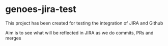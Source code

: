 # genoes-jira-test

This project has been created for testing the integration of JIRA and Github

Aim is to see what will be reflected in JIRA as we do commits, PRs and merges



